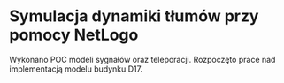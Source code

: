 # Symulacja dynamiki tłumów przy pomocy NetLogo

Wykonano POC modeli sygnałów oraz teleporacji.
Rozpoczęto prace nad implementacją modelu budynku D17.
